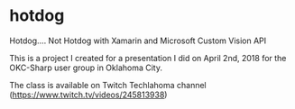 # hotdog
Hotdog.... Not Hotdog with Xamarin and Microsoft Custom Vision API

This is a project I created for a presentation I did on April 2nd, 2018 for the OKC-Sharp user group in Oklahoma City.

The class is available on Twitch Techlahoma channel (https://www.twitch.tv/videos/245813938)

